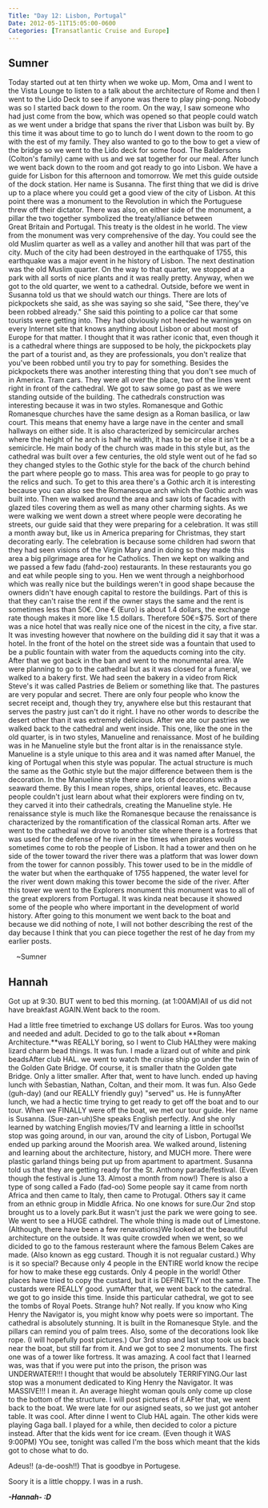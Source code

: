 ```yaml
---
Title: "Day 12: Lisbon, Portugal"
Date: 2012-05-11T15:05:00-0600
Categories: [Transatlantic Cruise and Europe]
---
```


## Sumner

Today started out at ten thirty when we woke up. Mom, Oma and I went to
the Vista Lounge to listen to a talk about the architecture of Rome
and then I went to the Lido Deck to see if anyone was there to play
ping-pong. Nobody was so I started back down to the room. On the way, I
saw someone who had just come from the bow, which was opened so that
people could watch as we went under a bridge that spans the river that
Lisbon was built by. By this time it was about time to go to lunch do I
went down to the room to go with the est of my family. They also wanted
to go to the bow to get a view of the bridge so we went to the Lido deck
for some food. The Baldersons (Colton's family) came with us and we sat
together for our meal. After lunch we went back down to the room and got
ready to go into Lisbon. We have a guide for Lisbon for this afternoon
and tomorrow. We met this guide outside of the dock station. Her name is
Susanna. The first thing that we did is drive up to a place where you
could get a good view of the city of Lisbon. At this point there was a
monument to the Revolution in which the Portuguese threw off their
dictator. There was also, on either side of the monument, a pillar the
two together symbolized the treaty/alliance between Great Britain and
Portugal. This treaty is the oldest in he world. The view from the
monument was very comprehensive of the day. You could see the old Muslim
quarter as well as a valley and another hill that was part of the city.
Much of the city had been destroyed in the earthquake of 1755, this
earthquake was a major event in he history of Lisbon. The next
destination was the old Muslim quarter. On the way to that quarter, we
stopped at a park with all sorts of nice plants and it was really
pretty. Anyway, when we got to the old quarter, we went to a cathedral.
Outside, before we went in Susanna told us that we should watch our
things. There are lots of pickpockets she said, as she was saying so she
said, "See there, they've been robbed already." She said this pointing
to a police car that some tourists were getting into. They had obviously
not heeded he warnings on every Internet site that knows anything about
Lisbon or about most of Europe for that matter. I thought that it was
rather iconic that, even though it is a cathedral where things are
supposed to be holy, the pickpockets play the part of a tourist and, as
they are professionals, you don't realize that you've been robbed until
you try to pay for something. Besides the pickpockets there was another
interesting thing that you don't see much of in America. Tram cars. They
were all over the place, two of the lines went right in front of the
cathedral. We got to saw some go past as we were standing outside of the
building. The cathedrals construction was interesting because it was in
two styles. Romanesque and Gothic  Romanesque churches have the same
design as a Roman basilica, or law court. This means that enemy have a
large nave in the center and small hallways on either side. It is also
characterized by semicircular arches where the height of he arch is half
he width, it has to be or else it isn't be a semicircle. He main body of
the church was made in this style but, as the cathedral was built over a
few centuries, the old style went out of he fad so they changed styles
to the Gothic style for the back of the church behind the part where
people go to mass. This area was for people to go pray to the relics and
such. To get to this area there's a Gothic arch it is interesting
because you can also see the Romanesque arch which the Gothic arch was
built into. Then we walked around the area and saw lots of facades with
glazed tiles covering them as well as many other charming sights. As we
were walking we went down a street where people were decorating he
streets, our guide said that they were preparing for a celebration. It
was still a month away but, like us in America preparing for Christmas,
they start decorating early. The celebration is because some children
had sworn that they had seen visions of the Virgin Mary and in doing so
they made this area a big pilgrimage area for he Catholics. Then we kept
on walking and we passed a few fadu (fahd-zoo) restaurants. In these
restaurants you go and eat while people sing to you. Hen we went through
a neighborhood which was really nice but the buildings weren't in good
shape because the owners didn't have enough capital to restore the
buildings. Part of this is that they can't raise the rent if the owner
stays the same and the rent is sometimes less than 50€. One € (Euro) is
about 1.4 dollars, the exchange rate though makes it more like 1.5
dollars. Therefore 50€=\$75. Sort of there was a nice hotel that was
really nice one of the nicest in the city, a five star. It was investing
however that nowhere on the building did it say that it was a hotel. In
the front of the hotel on the street side was a fountain that used to be
a public fountain with water from the aqueducts coming into the city.
After that we got back in the ban and went to the monumental area. We
were planning to go to the cathedral but as it was closed for a funeral,
we walked to a bakery first. We had seen the bakery in a video from Rick
Steve's it was called Pastries de Beliem or something like that. The
pastures are very popular and secret. There are only four people who
know the secret receipt and, though they try, anywhere else but this
restaurant that serves the pastry just can't do it right. I have no
other words to describe the desert other than it was extremely
delicious. After we ate our pastries we walked back to the cathedral and
went inside. This one, like the one in the old quarter, is in two
styles, Manueline and renaissance. Most of he building was in he
Manueline style but the front altar is in the renaissance style.
Manueline is a style unique to this area and it was named after Manuel,
the king of Portugal when this style was popular. The actual structure
is much the same as the Gothic style but the major difference between
them is the decoration. In the Manueline style there are lots of
decorations with a seaward theme. By this I mean ropes, ships, oriental
leaves, etc. Because people couldn't just learn about what their
explorers were finding on tv, they carved it into their cathedrals,
creating the Manueline style. He renaissance style is much like the
Romanesque because the renaissance is characterized by the
romantification of the classical Roman arts. After we went to the
cathedral we drove to another site where there is a fortress that was
used for the defense of he river in the times when pirates would
sometimes come to rob the people of Lisbon. It had a tower and then on
he side of the tower toward the river there was a platform that was
lower down from the tower for cannon possibly. This tower used to be in
the middle of the water but when the earthquake of 1755 happened, the
water level for the river went down making this tower become the side of
the river. After this tower we went to the Explorers monument this
monument was to all of the great explorers from Portugal. It was kinda
neat because it showed some of the people who where important in the
development of world history. After going to this monument we went back
to the boat and because we did nothing of note, I will not bother
describing the rest of the day because I think that you can piece
together the rest of he day from my earlier posts.

    \~Sumner

## Hannah

Got up at 9:30. BUT went to bed this morning. (at 1:00AM)All of us did
not have breakfast AGAIN.Went back to the room.

Had a little free timetried to exchange US dollars for Euros. Was too
young and needed and adult. Decided to go to the talk about **Roman
Architecture.**was REALLY boring, so I went to Club HALthey were making
lizard charm bead things. It was fun. I made a lizard out of white and
pink beadsAfter club HAL. we went to watch the cruise ship go under the
twin of the Golden Gate Bridge. Of course, it is smaller thatn the
Golden gate Bridge. Only a litter smaller. After that, went to have
lunch. ended up having lunch with Sebastian, Nathan, Coltan, and their
mom. It was fun. Also Gede (guh-day) (and our REALLY friendly guy)
"served" us. He is funnyAfter lunch, we had a hectic time trying to get
ready to get off the boat and to our tour. When we FINALLY were off the
boat, we met our tour guide. Her name is Susanna. (Sue-zan-uh)She speaks
English perfectly. And she only learned by watching English movies/TV
and learning a little in school1st stop was going around, in our van,
around the city of Lisbon, Portugal We ended up parking around the
Moorish area. We walked around, listening and learning about the
architecture, history, and MUCH more. There were plastic garland things
being put up from apartment to apartment. Susanna told us that they are
getting ready for the St. Anthony parade/festival. (Even though the
festival is June 13. Almost a month from now!) There is also a type of
song called a Fado (fad-oo) Some people say it came from north Africa
and then came to Italy, then came to Protugal. Others say it came from
an ethnic group in Middle Africa. No one knows for sure.Our 2nd stop
brought us to a lovely park.But it wasn't just the park we were going to
see. We went to see a HUGE cathdrel. The whole thing is made out of
Limestone. (Although, there have been a few renavations)We looked at the
beautiful architecture on the outside. It was quite crowded when we
went, so we dicided to go to the famous resteraunt where the famous
Belem Cakes are made. (Also known as egg custard. Though it is not
regualar custard.) Why is it so special? Because only 4 people in the
ENTIRE world know the recipe for how to make these egg custards. Only 4
people in the world! Other places have tried to copy the custard, but it
is DEFINETLY not the same. The custards were REALLY good. yumAfter that,
we went back to the catedral. we got to go inside this time. Inside this
particular cathedral, we got to see the tombs of Royal Poets. Strange
huh? Not really. If you know who King Henry the Navigator is, you might
know why poets were so important. The cathedral is absolutely stunning.
It is built in the Romanesque Style. and the pillars can remind you of
palm trees. Also, some of the decorations look like rope. (I will
hopefully post pictures.) Our 3rd stop and last stop took us back near
the boat, but still far from it. And we got to see 2 monuments. The
first one was of a tower like fortress. It was amazing. A cool fact that
I learned was, was that if you were put into the prison, the prison was
UNDERWATER!!! I thought that would be absolutely TERRIFYING.Our last
stop was a monument dedicated to King Henry the Navigator. It was
MASSIVE!!! I mean it. An average hieght woman qouls only come up close
to the bottom of the structure. I will post pictures of it.AFter that,
we went back to the boat. We were late for our asigned seats, so we just
got antoher table. It was cool. After dinne I went to Club HAL again.
The other kids were playing Gaga ball. I played for a while, then
decided to color a picture instead. After that the kids went for ice
cream. (Even though it WAS 9:00PM) YOu see, tonight was called I'm the
boss which meant that the kids got to chose what to do.

Adeus!! (a-de-oosh!!) That is goodbye in Portugese.

Soory it is a little choppy. I was in a rush.  

***-Hannah- :D***
